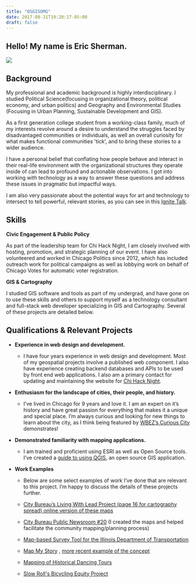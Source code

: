 ```yaml
---
title: "OSGISOMG"
date: 2017-08-31T19:20:17-05:00
draft: false
---
```

## Hello! My name is Eric Sherman. 

<img class="img-circle" src="images/profile.jpg">




## Background

My professional and academic background is highly interdisciplinary. I studied Political Science(focusing in organizational theory, political economy, and urban politics) and Geography and Environmental Studies (Focusing in Urban Planning, Sustainable Development and GIS).


As a first generation college student from a working-class family, much of my interests revolve around a desire to understand the struggles faced by disadvantaged communities or individuals, as well an overall curiosity for what makes functional communities 'tick', and to bring these stories to a wider audience.

I have a personal belief that conflating how people behave and interact in their real-life environment with the organizational structures they operate inside of can lead to profound and actionable observations. I got into working with technology as a way to answer these questions and address these issues in pragmatic but impactful ways.

I am also very passionate about the potential ways for art and technology to intersect to tell powerful, relevant stories, as you can see in this [Ignite Talk](https://youtu.be/ppf4K9fbVTA).

## Skills

**Civic Engagement & Public Policy**

As part of the leadership team for Chi Hack Night, I am closely involved with hosting, promotion, and strategic planning of our event. I have also volunteered and worked in Chicago Politics since 2012, which has included outreach work for political campaigns as well as lobbying work on behalf of Chicago Votes for automatic voter registration.

**GIS & Cartography**

I studied GIS software and tools as part of my undergrad, and have gone on to use these skills and others to support myself as a technology consultant and full-stack web developer specializing in GIS and Cartography. Several of these projects are detailed below.

## Qualifications & Relevant Projects

* **Experience in web design and development.**

    * I have four  years experience in web design and development. Most of my geospatial projects involve a published web component. I also have experience creating backend databases and APIs to be used by front end web applications. I also am a primary contact for updating and maintaining the website for [Chi Hack Night](https://chihacknight.org/team.html).

* **Enthusiasm for the landscape of cities, their people, and history.**

    * I’ve lived in Chicago for 9 years and love it. I am an expert on it’s history and have great passion for everything that makes it a unique and special place. I’m always curious and looking for new things to learn about the city, as I think being featured by [WBEZ’s Curious City](https://www.wbez.org/shows/curious-city/no-conspiracy-required-the-true-origins-of-chicagos-february-elections/7bc0c663-79a9-4273-afbe-ea53df07215b) demonstrates!

* **Demonstrated familiarity with mapping applications.**

    * I am trained and proficient using ESRI as well as Open Source tools. I’ve created a [guide to using QGIS](https://osgisomg.com/OSGIS/), an open source GIS application.

* **Work Examples**

    * Below are some select examples of work I’ve done that are relevant to this project. I’m happy to discuss the details of these projects further.

    * [City Bureau’s Living With Lead Project (page 16 for cartography spread) ](https://drive.google.com/file/d/0B2HT4EU90th2WU1SUGpOQ3E5ejg/view)[online version of these maps](https://osgisomg.com/chicago_lead_maps/)

    * [City Bureau Public Newsroom #20](http://www.citybureau.org/industrial-maps) (I created the maps and helped facilitate the community mapping/planning process)

    * [Map-based Survey Tool for the Illinois Department of Transportation](https://osgisomg.com/map_survey/)

    * [Map My Story](https://devpost.com/software/geotracer) , [more recent example of the concept](https://osgisomg.com/mapmystory/)

    * [Mapping of Historical Dancing Tours](https://movingbodiesmovingculture.wordpress.com/2016/09/26/mapping-touring-through-the-dancers-eyes-redux/)

    * [Slow Roll's Bicycling Equity Project](https://chihacknight.org/events/2015/06/09/the-return-of-slow-roll-chicago.html)
